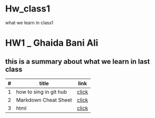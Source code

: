 # Hw_class1
 what we learn in class1
 # HW1 _ Ghaida Bani Ali
 ## this is a summary about what we learn in last class
 | # |      **title** | **link** |
 | -- | -- |-- |
 |1| how to sing  in git hub| [click](lectures/lec1-hw.md)|
 |2| Markdown Cheat Sheet | [click](lectures/markdown.md) |
 |3| html | [click](lectures/html.md)|
    
    
